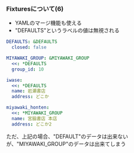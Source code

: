 ### Fixturesについて(6)

* YAMLのマージ機能も使える
* "DEFAULTS"というラベルの値は無視される

```yaml
DEFAULTS: &DEFAULTS
  closed: false

MIYAWAKI_GROUP: &MIYAWAKI_GROUP
  <<: *DEFAULTS
  group_id: 10

iwase:
  <<: *DEFAULTS
  name: 岩瀬書店
  address: どこか

miyawaki_honten:
  <<: *MIYAWAKI_GROUP
  name: 宮脇書店 本店
  address: どこか2
```

ただ、上記の場合、"DEFAULT"のデータは出来ないが、"MIYAWAKI_GROUP"のデータは出来てしまう

